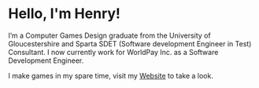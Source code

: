 # Hello, I'm Henry!

I’m a Computer Games Design graduate from the University of Gloucestershire and Sparta SDET (Software development Engineer in Test) Consultant. I now currently work for WorldPay Inc. as a Software Development Engineer.

I make games in my spare time, visit my [Website](http://www.henrykoleoso.com/) to take a look.
